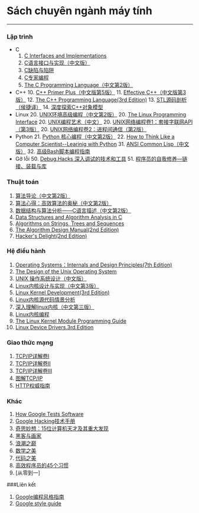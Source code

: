 ﻿# Sách chuyên ngành máy tính

******
### Lập trình
- C
  1. [C Interfaces and Implementations](https://github.com/onestraw/ebook/blob/master/01_programming/C_Interfaces_and_Implementations__Techniques_for_Creating_Reusable_Software.pdf)
  2. [C语言接口与实现（中文版）](https://github.com/onestraw/ebook/blob/master/01_programming/C%E8%AF%AD%E8%A8%80%E6%8E%A5%E5%8F%A3%E4%B8%8E%E5%AE%9E%E7%8E%B0.pdf)
  3. [C缺陷与陷阱](https://github.com/onestraw/ebook/blob/master/01_programming/C%E9%99%B7%E9%98%B1%E4%B8%8E%E7%BC%BA%E9%99%B7.pdf)
  4. [C专家编程](https://github.com/onestraw/ebook/blob/master/01_programming/C%E4%B8%93%E5%AE%B6%E7%BC%96%E7%A8%8B.pdf)
  5. [The C Programming Language（中文第2版）](https://github.com/onestraw/ebook/blob/master/01_programming/The%20C%20Programming%20Language%EF%BC%88%E4%B8%AD%E6%96%87%E7%AC%AC2%E7%89%88%EF%BC%89.pdf)
- C++
  10. [C++ Primer Plus（中文版第5版）](https://github.com/onestraw/ebook/blob/master/01_programming/C%2B%2B.Primer.Plus%EF%BC%88%E4%B8%AD%E6%96%87%E7%89%88%E7%AC%AC5%E7%89%88%EF%BC%89.pdf)
  11. [Effective C++（中文版第3版）](https://github.com/onestraw/ebook/blob/master/01_programming/Effective%20C%2B%2B%EF%BC%88%E4%B8%AD%E6%96%87%E7%89%88%E7%AC%AC3%E7%89%88%EF%BC%89.pdf)
  12. [The C++ Programming Language(3rd Edition)](https://github.com/onestraw/ebook/blob/master/01_programming/The%20C%2B%2B%20Programming%20Language.pdf)
  13. [STL源码剖析（侯捷译）](https://github.com/onestraw/ebook/blob/master/01_programming/STL%E6%BA%90%E7%A0%81%E5%89%96%E6%9E%90%EF%BC%88%E4%BE%AF%E6%8D%B7%E8%AF%91%EF%BC%89.pdf)
  14. [深度探索C++对象模型](https://github.com/onestraw/ebook/blob/master/01_programming/%E6%B7%B1%E5%BA%A6%E6%8E%A2%E7%B4%A2C%2B%2B%E5%AF%B9%E8%B1%A1%E6%A8%A1%E5%9E%8B.pdf)
- Linux
  20. [UNIX环境高级编程（中文第2版）](https://github.com/onestraw/ebook/blob/master/01_programming/UNIX%E7%8E%AF%E5%A2%83%E9%AB%98%E7%BA%A7%E7%BC%96%E7%A8%8B%EF%BC%88%E4%B8%AD%E6%96%87%E7%AC%AC2%E7%89%88%EF%BC%89.pdf)
  20. [The Linux Programming Interface](https://github.com/onestraw/ebook/blob/master/01_programming/The%20Linux%20Programming%20Interface.pdf) 
  20. [UNIX编程艺术（中文）](https://github.com/onestraw/ebook/blob/master/01_programming/UNIX%E7%BC%96%E7%A8%8B%E8%89%BA%E6%9C%AF%EF%BC%88%E4%B8%AD%E6%96%87%EF%BC%89.pdf)
  20. [UNIX网络编程卷1：套接字联网API（第3版）](https://github.com/onestraw/ebook/blob/master/01_programming/UNIX%E7%BD%91%E7%BB%9C%E7%BC%96%E7%A8%8B%E5%8D%B71%EF%BC%9A%E5%A5%97%E6%8E%A5%E5%AD%97%E8%81%94%E7%BD%91API%EF%BC%88%E7%AC%AC3%E7%89%88%EF%BC%89.pdf)
  20. [UNIX网络编程卷2：进程间通信（第2版）](https://github.com/onestraw/ebook/blob/master/01_programming/UNIX%E7%BD%91%E7%BB%9C%E7%BC%96%E7%A8%8B%E5%8D%B72%EF%BC%9A%E8%BF%9B%E7%A8%8B%E9%97%B4%E9%80%9A%E4%BF%A1%EF%BC%88%E7%AC%AC2%E7%89%88%EF%BC%89.pdf)
- Python
  21. [Python 核心编程（中文第2版）](https://github.com/onestraw/ebook/blob/master/01_programming/Python%E6%A0%B8%E5%BF%83%E7%BC%96%E7%A8%8B.pdf)
  22. [How to Think Like a Computer Scientist--Learinig with Python](https://github.com/onestraw/ebook/blob/master/01_programming/How%20to%20Think%20Like%20a%20Computer%20Scientist--Learinig%20with%20Python.pdf)
  31. [ANSI Common Lisp（中文版）](https://github.com/onestraw/ebook/blob/master/01_programming/ANSI%20Common%20Lisp%20%E4%B8%AD%E6%96%87%E7%BF%BB%E8%AF%91%E7%89%88.pdf)
  32. [高级Bash脚本编程指南](https://github.com/onestraw/ebook/blob/master/01_programming/%E9%AB%98%E7%BA%A7Bash%E8%84%9A%E6%9C%AC%E7%BC%96%E7%A8%8B%E6%8C%87%E5%8D%97.pdf)
- Gỡ lỗi
  50. [Debug.Hacks 深入调试的技术和工具](https://github.com/onestraw/ebook/blob/master/01_programming/Debug.Hacks%20%E6%B7%B1%E5%85%A5%E8%B0%83%E8%AF%95%E7%9A%84%E6%8A%80%E6%9C%AF%E5%92%8C%E5%B7%A5%E5%85%B7.pdf)
  51. [程序员的自我修养—链接、装载与库](https://github.com/onestraw/ebook/blob/master/01_programming/%E7%A8%8B%E5%BA%8F%E5%91%98%E7%9A%84%E8%87%AA%E6%88%91%E4%BF%AE%E5%85%BB%E2%80%94%E9%93%BE%E6%8E%A5%E3%80%81%E8%A3%85%E8%BD%BD%E4%B8%8E%E5%BA%93.pdf)

### Thuật toán

1. [算法导论（中文第2版）](https://github.com/onestraw/ebook/blob/master/02_algorithm/%E7%AE%97%E6%B3%95%E5%AF%BC%E8%AE%BA%EF%BC%88%E4%B8%AD%E6%96%87%E7%AC%AC2%E7%89%88%EF%BC%89.pdf)
2. [算法心得：高效算法的奥秘（中文第2版）](https://github.com/onestraw/ebook/blob/master/02_algorithm/%E7%AE%97%E6%B3%95%E5%BF%83%E5%BE%97%EF%BC%9A%E9%AB%98%E6%95%88%E7%AE%97%E6%B3%95%E7%9A%84%E5%A5%A5%E7%A7%98%EF%BC%88%E4%B8%AD%E6%96%87%E7%AC%AC2%E7%89%88%EF%BC%89.pdf)
3. [数据结构与算法分析——C语言描述（中文第2版）](https://github.com/onestraw/ebook/blob/master/02_algorithm/%E6%95%B0%E6%8D%AE%E7%BB%93%E6%9E%84%E4%B8%8E%E7%AE%97%E6%B3%95%E5%88%86%E6%9E%90%E2%80%94C%E8%AF%AD%E8%A8%80%E6%8F%8F%E8%BF%B0%EF%BC%88%E4%B8%AD%E6%96%87%E7%AC%AC2%E7%89%88%EF%BC%89.pdf)
4. [Data Structures and Algorithm Analysis in C](https://github.com/onestraw/ebook/blob/master/02_algorithm/Data_Structures_and_Algorithm_Analysis_in_C.pdf)
5. [Algorithms on Strings, Trees and Sequences](https://github.com/onestraw/ebook/blob/master/02_algorithm/Algorithms_on_String_Trees_and_Sequences-libre.pdf)
6. [The Algorithm Design Manual(2nd Edition)](https://github.com/onestraw/ebook/blob/master/02_algorithm/The%20Algorithm%20Design%20Manual.pdf)
7. [Hacker's Delight(2nd Edition)](https://github.com/onestraw/ebook/blob/master/02_algorithm/Hacker%27s%20Delight%202nd%20Edition.pdf)

### Hệ điều hành

1. [Operating Systems：Internals and Design Principles(7th Edition)](https://github.com/onestraw/ebook/blob/master/03_operating_system/Operating%20Systems%20-%20Internals%20and%20Design%20Principles%207th.pdf)
2. [The Design of the Unix Operating System](https://github.com/onestraw/ebook/blob/master/03_operating_system/the_design_of_the_unix_operating_system.pdf)
3. [UNIX 操作系统设计（中文版）](https://github.com/onestraw/ebook/blob/master/03_operating_system/UNIX%E6%93%8D%E4%BD%9C%E7%B3%BB%E7%BB%9F%E8%AE%BE%E8%AE%A1.pdf)
4. [Linux内核设计与实现（中文第3版）](https://github.com/onestraw/ebook/blob/master/03_operating_system/Linux%E5%86%85%E6%A0%B8%E8%AE%BE%E8%AE%A1%E4%B8%8E%E5%AE%9E%E7%8E%B0%EF%BC%88%E4%B8%AD%E6%96%87%E7%AC%AC%E4%B8%89%E7%89%88%EF%BC%89.pdf)
5. [Linux Kernel Development(3rd Edition)](https://github.com/onestraw/ebook/blob/master/03_operating_system/Linux.Kernel.Development.3rd.Edition.pdf)
6. [Linux内核源代码情景分析](https://github.com/onestraw/ebook/blob/master/03_operating_system/Linux%E5%86%85%E6%A0%B8%E6%BA%90%E4%BB%A3%E7%A0%81%E6%83%85%E6%99%AF%E5%88%86%E6%9E%90.pdf)
7. [深入理解linux内核（中文第三版）](https://github.com/onestraw/ebook/blob/master/03_operating_system/%E6%B7%B1%E5%85%A5%E7%90%86%E8%A7%A3linux%E5%86%85%E6%A0%B8%EF%BC%88%E4%B8%AD%E6%96%87%E7%AC%AC%E4%B8%89%E7%89%88%EF%BC%89.pdf)
8. [Linux内核编程](https://github.com/onestraw/ebook/blob/master/03_operating_system/Linux%E5%86%85%E6%A0%B8%E7%BC%96%E7%A8%8B.pdf)
9. [The Linux Kernel Module Programming Guide](https://github.com/onestraw/ebook/blob/master/03_operating_system/The%20Linux%20Kernel%20Module%20Programming%20Guide.pdf)
10. [Linux Device Drivers.3rd.Edition](https://github.com/onestraw/ebook/blob/master/03_operating_system/Linux.Kernel.Development.3rd.Edition.pdf)

### Giao thức mạng
1. [TCP/IP详解卷I](https://github.com/onestraw/ebook/blob/master/04_network/TCP-IP%E8%AF%A6%E8%A7%A3%E5%8D%B7I.pdf)
2. [TCP/IP详解卷II](https://github.com/onestraw/ebook/blob/master/04_network/TCP-IP%E8%AF%A6%E8%A7%A3%E5%8D%B7II.pdf)
3. [TCP/IP详解卷III](https://github.com/onestraw/ebook/blob/master/04_network/TCP-IP%E8%AF%A6%E8%A7%A3%E5%8D%B7III.pdf)
4. [图解TCP/IP](https://github.com/onestraw/ebook/blob/master/04_network/%E5%9B%BE%E8%A7%A3TCP_IP_%E7%AC%AC5%E7%89%88.pdf)
5. [HTTP权威指南](https://github.com/onestraw/ebook/blob/master/04_network/HTTP%E6%9D%83%E5%A8%81%E6%8C%87%E5%8D%97.pdf)

### Khác
1. [How Google Tests Software](https://github.com/onestraw/ebook/blob/master/09_other/How-Google-Tests-Software.pdf)
2. [Google Hacking技术手册](https://github.com/onestraw/ebook/blob/master/09_other/Google%20Hacking%E6%8A%80%E6%9C%AF%E6%89%8B%E5%86%8C.pdf)
3. [奇思妙想：15位计算机天才及其重大发现](https://github.com/onestraw/ebook/blob/master/09_other/%E5%A5%87%E6%80%9D%E5%A6%99%E6%83%B3%EF%BC%9A15%E4%BD%8D%E8%AE%A1%E7%AE%97%E6%9C%BA%E5%A4%A9%E6%89%8D%E5%8F%8A%E5%85%B6%E9%87%8D%E5%A4%A7%E5%8F%91%E7%8E%B0.pdf)
4. [黑客与画家](https://github.com/onestraw/ebook/blob/master/09_other/%E9%BB%91%E5%AE%A2%E4%B8%8E%E7%94%BB%E5%AE%B6.pdf)
5. [浪潮之巅](https://github.com/onestraw/ebook/blob/master/09_other/%E6%B5%AA%E6%BD%AE%E4%B9%8B%E5%B7%85.pdf)
6. [数学之美](https://github.com/onestraw/ebook/blob/master/09_other/%E6%95%B0%E5%AD%A6%E4%B9%8B%E7%BE%8E.pdf)
7. [代码之美](https://github.com/onestraw/ebook/blob/master/09_other/%E4%BB%A3%E7%A0%81%E4%B9%8B%E7%BE%8EBeautiful%20Code.pdf)
8. [高效程序员的45个习惯](https://github.com/onestraw/ebook/blob/master/09_other/%E9%AB%98%E6%95%88%E7%A8%8B%E5%BA%8F%E5%91%98%E7%9A%8445%E4%B8%AA%E4%B9%A0%E6%83%AF.pdf)
9. [从零到一]

###Liên kết

1. [Google编程风格指南](https://github.com/zh-google-styleguide/zh-google-styleguide)
2. [Google style guide](http://code.google.com/p/google-styleguide/)
